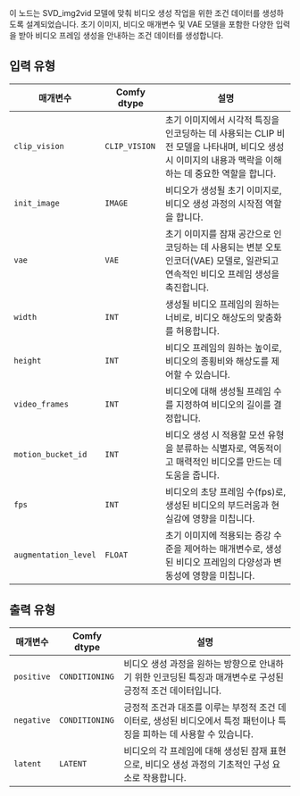 
이 노드는 SVD_img2vid 모델에 맞춰 비디오 생성 작업을 위한 조건 데이터를 생성하도록 설계되었습니다. 초기 이미지, 비디오 매개변수 및 VAE 모델을 포함한 다양한 입력을 받아 비디오 프레임 생성을 안내하는 조건 데이터를 생성합니다.

## 입력 유형

| 매개변수             | Comfy dtype        | 설명 |
|----------------------|--------------------|-------------|
| `clip_vision`         | `CLIP_VISION`      | 초기 이미지에서 시각적 특징을 인코딩하는 데 사용되는 CLIP 비전 모델을 나타내며, 비디오 생성 시 이미지의 내용과 맥락을 이해하는 데 중요한 역할을 합니다. |
| `init_image`          | `IMAGE`            | 비디오가 생성될 초기 이미지로, 비디오 생성 과정의 시작점 역할을 합니다. |
| `vae`                 | `VAE`              | 초기 이미지를 잠재 공간으로 인코딩하는 데 사용되는 변분 오토인코더(VAE) 모델로, 일관되고 연속적인 비디오 프레임 생성을 촉진합니다. |
| `width`               | `INT`              | 생성될 비디오 프레임의 원하는 너비로, 비디오 해상도의 맞춤화를 허용합니다. |
| `height`              | `INT`              | 비디오 프레임의 원하는 높이로, 비디오의 종횡비와 해상도를 제어할 수 있습니다. |
| `video_frames`        | `INT`              | 비디오에 대해 생성될 프레임 수를 지정하여 비디오의 길이를 결정합니다. |
| `motion_bucket_id`    | `INT`              | 비디오 생성 시 적용할 모션 유형을 분류하는 식별자로, 역동적이고 매력적인 비디오를 만드는 데 도움을 줍니다. |
| `fps`                 | `INT`              | 비디오의 초당 프레임 수(fps)로, 생성된 비디오의 부드러움과 현실감에 영향을 미칩니다. |
| `augmentation_level`  | `FLOAT`            | 초기 이미지에 적용되는 증강 수준을 제어하는 매개변수로, 생성된 비디오 프레임의 다양성과 변동성에 영향을 미칩니다. |

## 출력 유형

| 매개변수     | Comfy dtype        | 설명 |
|---------------|--------------------|-------------|
| `positive`    | `CONDITIONING`     | 비디오 생성 과정을 원하는 방향으로 안내하기 위한 인코딩된 특징과 매개변수로 구성된 긍정적 조건 데이터입니다. |
| `negative`    | `CONDITIONING`     | 긍정적 조건과 대조를 이루는 부정적 조건 데이터로, 생성된 비디오에서 특정 패턴이나 특징을 피하는 데 사용할 수 있습니다. |
| `latent`      | `LATENT`           | 비디오의 각 프레임에 대해 생성된 잠재 표현으로, 비디오 생성 과정의 기초적인 구성 요소로 작용합니다. |

